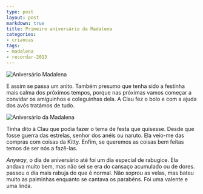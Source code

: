 ```yaml
---
type: post
layout: post
markdown: true
title: Primeiro aniversário da Madalena
categories:
- criancas
tags:
- madalena
- recordar-2013
---
```


![Aniversário Madalena](https://lh4.googleusercontent.com/-NOe_fel8_vs/UsBTZk31EyI/AAAAAAAAg8E/RlFMRcocVMU/s400/IMG_0154.JPG)

E assim se passa um anito. Também presumo que tenha sido a festinha mais calma
dos próximos tempos, porque nas próximas vamos começar a convidar os amiguinhos
e coleguinhas dela. A Clau fez o bolo e com a ajuda dos avós tratámos de tudo.

![Aniversário da Madalena](https://lh4.googleusercontent.com/-Gx9bs910yfQ/UsBTZsQNDXI/AAAAAAAAg8E/7zoqVs52SKs/s400/IMG_0150.JPG)

Tinha dito à Clau que podia fazer o tema de festa que quisesse. Desde que fosse
guerra das estrelas, senhor dos anéis ou naruto. Ela veio-me das compras com
coisas da Kitty. Enfim, se queremos as coisas bem feitas temos de ser nós a
fazê-las.


_Anyway_, o dia de aniversário até foi um dia especial de rabugice. Ela andava
muito bem, mas não sei se era do cansaço acumulado ou de dores. passou o dia
mais rabuja do que é normal. Não soprou as velas, mas bateu muito as palminhas
enquanto se cantava os parabéns. Foi uma valente e uma linda.
